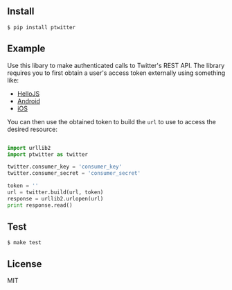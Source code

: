 
## Install

    $ pip install ptwitter


## Example

Use this libary to make authenticated calls to Twitter's REST API. The library requires you to first obtain a user's access token externally using something like:

- [HelloJS](http://adodson.com/hello.js/)
- [Android](https://github.com/TakahikoKawasaki/TwitterOAuthView)
- [iOS](https://github.com/bengottlieb/Twitter-OAuth-iPhone)

You can then use the obtained token to build the `url` to use to access the desired resource:


```python

import urllib2
import ptwitter as twitter

twitter.consumer_key = 'consumer_key'
twitter.consumer_secret = 'consumer_secret'

token = ''
url = twitter.build(url, token)
response = urllib2.urlopen(url)
print response.read()

```

## Test

    $ make test

## License

MIT
